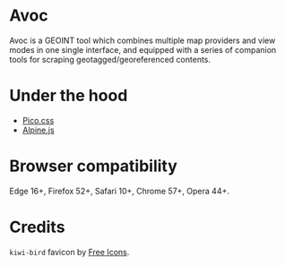 # Avoc

Avoc is a GEOINT tool which combines multiple map providers and view modes in one single interface, and equipped with a series of companion tools for scraping geotagged/georeferenced contents.

# Under the hood

- [Pico.css](https://picocss.com/)
- [Alpine.js](https://alpinejs.dev/)

# Browser compatibility

Edge 16+, Firefox 52+, Safari 10+, Chrome 57+, Opera 44+.

# Credits

`kiwi-bird` favicon by [Free Icons](https://free-icons.github.io/free-icons/).
